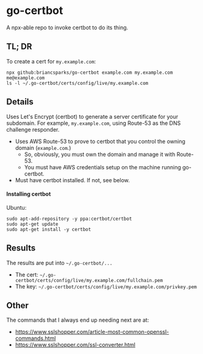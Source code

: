 
# go-certbot

A npx-able repo to invoke certbot to do its thing.

## TL; DR

To create a cert for `my.example.com`:

```shell
npx github:briancsparks/go-certbot example.com my.example.com me@example.com
ls -l ~/.go-certbot/certs/config/live/my.example.com
```

## Details

Uses Let's Encrypt (certbot) to generate a server certificate for your subdomain.
For example, `my.example.com`, using Route-53 as the DNS challenge responder.

* Uses AWS Route-53 to prove to certbot that you control the owning domain
  (`example.com`.)
  * So, obviously, you must own the domain and manage it with Route-53.
  * You must have AWS credentials setup on the machine running go-certbot.
* Must have certbot installed. If not, see below.

#### Installing certbot

Ubuntu:

```shell
sudo apt-add-repository -y ppa:certbot/certbot
sudo apt-get update
sudo apt-get install -y certbot
```

## Results

The results are put into `~/.go-certbot/...`

* The cert: `~/.go-certbot/certs/config/live/my.example.com/fullchain.pem`
* The key: `~/.go-certbot/certs/config/live/my.example.com/privkey.pem`

## Other

The commands that I always end up needing next are at:

* https://www.sslshopper.com/article-most-common-openssl-commands.html
* https://www.sslshopper.com/ssl-converter.html

